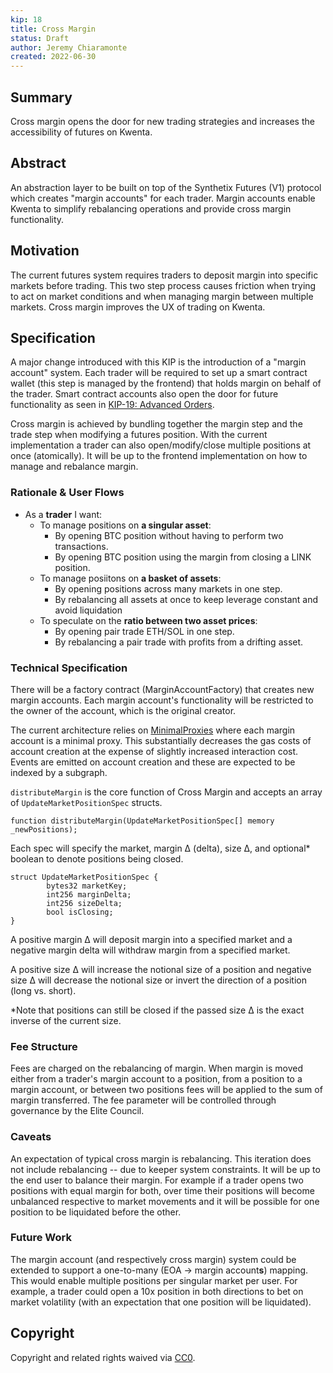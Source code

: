 ```yaml
---
kip: 18
title: Cross Margin
status: Draft
author: Jeremy Chiaramonte
created: 2022-06-30
---
```


## Summary

Cross margin opens the door for new trading strategies and increases the accessibility of futures on Kwenta.

## Abstract

An abstraction layer to be built on top of the Synthetix Futures (V1) protocol which creates "margin accounts" for each trader. Margin accounts enable Kwenta to simplify rebalancing operations and provide cross margin functionality.

## Motivation

The current futures system requires traders to deposit margin into specific markets before trading. This two step process causes friction when trying to act on market conditions and when managing margin between multiple markets. Cross margin improves the UX of trading on Kwenta.

## Specification

A major change introduced with this KIP is the introduction of a "margin account" system. Each trader will be required to set up a smart contract wallet (this step is managed by the frontend) that holds margin on behalf of the trader. Smart contract accounts also open the door for future functionality as seen in [KIP-19: Advanced Orders](./kip-19.md).

Cross margin is achieved by bundling together the margin step and the trade step when modifying a futures position. With the current implementation a trader can also open/modify/close multiple positions at once (atomically). It will be up to the frontend implementation on how to manage and rebalance margin. 

### Rationale & User Flows

- As a **trader** I want:
    - To manage positions on **a singular asset**:
        - By opening BTC position without having to perform two transactions.
        - By opening BTC position using the margin from closing a LINK position.
    - To manage posiitons on **a basket of assets**:
        - By opening positions across many markets in one step.
        - By rebalancing all assets at once to keep leverage constant and avoid liquidation
    - To speculate on the **ratio between two asset prices**:
        - By opening pair trade ETH/SOL in one step.
        - By rebalancing a pair trade with profits from a drifting asset.

### Technical Specification

There will be a factory contract (MarginAccountFactory) that creates new margin accounts. Each margin account's functionality will be restricted to the owner of the account, which is the original creator.

The current architecture relies on [MinimalProxies](https://eips.ethereum.org/EIPS/eip-1167) where each margin account is a minimal proxy. This substantially decreases the gas costs of account creation at the expense of slightly increased interaction cost. Events are emitted on account creation and these are expected to be indexed by a subgraph. 

`distributeMargin` is the core function of Cross Margin and accepts an array of `UpdateMarketPositionSpec` structs. 

```solidity
function distributeMargin(UpdateMarketPositionSpec[] memory _newPositions);
``` 

Each spec will specify the market, margin Δ (delta), size Δ, and optional* boolean to denote positions being closed. 

```solidity
struct UpdateMarketPositionSpec {
        bytes32 marketKey;
        int256 marginDelta;
        int256 sizeDelta;
        bool isClosing;
}
```

A positive margin Δ will deposit margin into a specified market and a negative margin delta will withdraw margin from a specified market. 

A positive size Δ will increase the notional size of a position and negative size Δ will decrease the notional size or invert the direction of a position (long vs. short).

*Note that positions can still be closed if the passed size Δ is the exact inverse of the current size. 

### Fee Structure

Fees are charged on the rebalancing of margin. When margin is moved either from a trader's margin account to a position, from a position to a margin account, or between two positions fees will be applied to the sum of margin transferred. The fee parameter will be controlled through governance by the Elite Council.

### Caveats

An expectation of typical cross margin is rebalancing. This iteration does not include rebalancing -- due to keeper system constraints. It will be up to the end user to balance their margin. For example if a trader opens two positions with equal margin for both, over time their positions will become unbalanced respective to market movements and it will be possible for one position to be liquidated before the other.

### Future Work

The margin account (and respectively cross margin) system could be extended to support a one-to-many (EOA -> margin account**s**) mapping. This would enable multiple positions per singular market per user. For example, a trader could open a 10x position in both directions to bet on market volatility (with an expectation that one position will be liquidated).

## Copyright

Copyright and related rights waived via [CC0](https://creativecommons.org/publicdomain/zero/1.0/).
